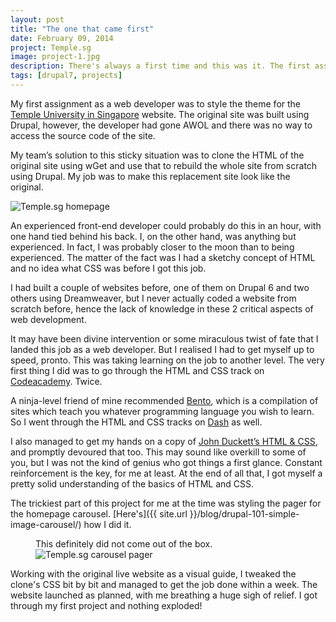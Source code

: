 ```yaml
---
layout: post
title: "The one that came first"
date: February 09, 2014
project: Temple.sg
image: project-1.jpg
description: There's always a first time and this was it. The first assignment as a gainfully employed web developer. We all need to crawl before we can walk.
tags: [drupal7, projects]
---
```

My first assignment as a web developer was to style the theme for the [Temple University in Singapore](http://www.temple.sg/) website. The original site was built using Drupal, however, the developer had gone AWOL and there was no way to access the source code of the site. 

My team’s solution to this sticky situation was to clone the HTML of the original site using wGet and use that to rebuild the whole site from scratch using Drupal. My job was to make this replacement site look like the original.

<img src="{{ site.url }}/images/posts/temple/temple.jpg" alt="Temple.sg homepage"/>

An experienced front-end developer could probably do this in an hour, with one hand tied behind his back. I, on the other hand, was anything but experienced. In fact, I was probably closer to the moon than to being experienced. The matter of the fact was I had a sketchy concept of HTML and no idea what CSS was before I got this job. 

I had built a couple of websites before, one of them on Drupal 6 and two others using Dreamweaver, but I never actually coded a website from scratch before, hence the lack of knowledge in these 2 critical aspects of web development.

It may have been divine intervention or some miraculous twist of fate that I landed this job as a web developer. But I realised I had to get myself up to speed, pronto. This was taking learning on the job to another level. The very first thing I did was to go through the HTML and CSS track on [Codeacademy](http://www.codeacademy.com). Twice. 

A ninja-level friend of mine recommended [Bento](http://www.bentobox.io), which is a compilation of sites which teach you whatever programming language you wish to learn. So I went through the HTML and CSS tracks on [Dash](https://dash.generalassemb.ly/projects) as well. 

I also managed to get my hands on a copy of [John Duckett’s HTML & CSS](http://www.htmlandcssbook.com/), and promptly devoured that too. This may sound like overkill to some of you, but I was not the kind of genius who got things a first glance. Constant reinforcement is the key, for me at least. At the end of all that, I got myself a pretty solid understanding of the basics of HTML and CSS.

The trickiest part of this project for me at the time was styling the pager for the homepage carousel. [Here's]({{ site.url }}/blog/drupal-101-simple-image-carousel/) how I did it.
<figure>
<figcaption>This definitely did not come out of the box.</figcaption>
<img src="{{ site.url }}/images/posts/temple/temple-pager.jpg" alt="Temple.sg carousel pager"/>
</figure>

Working with the original live website as a visual guide, I tweaked the clone's CSS bit by bit and managed to get the job done within a week. The website launched as planned, with me breathing a huge sigh of relief. I got through my first project and nothing exploded! 


